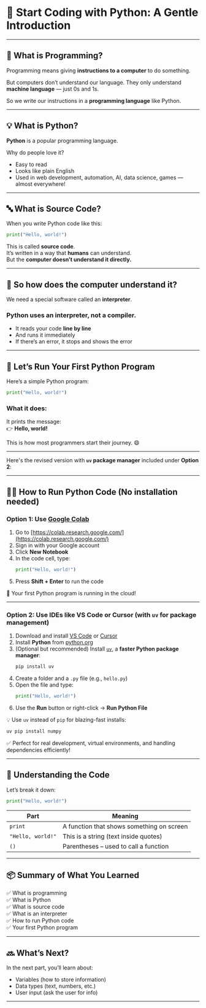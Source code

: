 # 🌱 Start Coding with Python: A Gentle Introduction

---

## 🧠 What is Programming?

Programming means giving **instructions to a computer** to do something.

But computers don’t understand our language. They only understand **machine language** — just 0s and 1s.

So we write our instructions in a **programming language** like Python.

---

## 💡 What is Python?

**Python** is a popular programming language.

Why do people love it?

- Easy to read
- Looks like plain English
- Used in web development, automation, AI, data science, games — almost everywhere!

---

## 🔤 What is Source Code?

When you write Python code like this:

```python
print("Hello, world!")
```

This is called **source code**.  
It’s written in a way that **humans** can understand.  
But the **computer doesn’t understand it directly.**

---

## 🧰 So how does the computer understand it?

We need a special software called an **interpreter**.

### Python uses an **interpreter**, not a compiler.

- It reads your code **line by line**
- And runs it immediately
- If there’s an error, it stops and shows the error

---

## 🚀 Let’s Run Your First Python Program

Here’s a simple Python program:

```python
print("Hello, world!")
```

### What it does:

It prints the message:  
👉 **Hello, world!**

This is how most programmers start their journey. 😄

---

Here's the revised version with **`uv` package manager** included under **Option 2**:

---

## 👨‍💻 How to Run Python Code (No installation needed)

### Option 1: Use [Google Colab](https://colab.research.google.com/)

1. Go to [https://colab.research.google.com/](https://colab.research.google.com/)
2. Sign in with your Google account
3. Click **New Notebook**
4. In the code cell, type:
   ```python
   print("Hello, world!")
   ```
5. Press **Shift + Enter** to run the code

🎉 Your first Python program is running in the cloud!

---

### Option 2: Use IDEs like VS Code or Cursor (with `uv` for package management)

1. Download and install [VS Code](https://code.visualstudio.com/) or [Cursor](https://www.cursor.so/)
2. Install **Python** from [python.org](https://www.python.org/)
3. (Optional but recommended) Install [`uv`](https://github.com/astral-sh/uv), a **faster Python package manager**:
   ```bash
   pip install uv
   ```
4. Create a folder and a `.py` file (e.g., `hello.py`)
5. Open the file and type:
   ```python
   print("Hello, world!")
   ```
6. Use the **Run** button or right-click → **Run Python File**

💡 Use `uv` instead of `pip` for blazing-fast installs:

```bash
uv pip install numpy
```

✅ Perfect for real development, virtual environments, and handling dependencies efficiently!

---

## 🧱 Understanding the Code

Let’s break it down:

```python
print("Hello, world!")
```

| Part              | Meaning                                   |
| ----------------- | ----------------------------------------- |
| `print`           | A function that shows something on screen |
| `"Hello, world!"` | This is a string (text inside quotes)     |
| `()`              | Parentheses – used to call a function     |

---

## 📦 Summary of What You Learned

✅ What is programming  
✅ What is Python  
✅ What is source code  
✅ What is an interpreter  
✅ How to run Python code  
✅ Your first Python program

---

## 🔜 What’s Next?

In the next part, you’ll learn about:

- Variables (how to store information)
- Data types (text, numbers, etc.)
- User input (ask the user for info)

---
